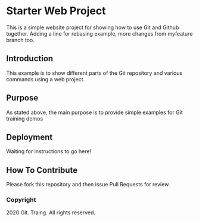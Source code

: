 # Starter Web Project

This is a simple website project for 
showing how to use Git and Github together.
Adding a line for rebasing example, more changes from
myfeature branch too.

## Introduction

This example is to show different parts
of the Git repository and various commands 
using a web project.

## Purpose

As stated above, the main purpose is to 
provide simple examples for Git training
demos

## Deployment

Waiting for instructions to go here!

## How To Contribute

Please fork this repository and then issue Pull Requests for 
review. 

### Copyright
2020 Git. Traing. All rights reserved.